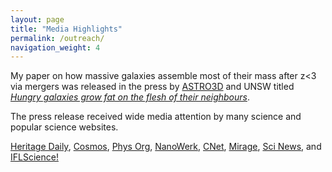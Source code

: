 ```yaml
---
layout: page
title: "Media Highlights"
permalink: /outreach/
navigation_weight: 4
---
```


My paper on how massive galaxies assemble most of their mass after z<3 via mergers was released in the press by [ASTRO3D](https://astro3d.org.au/) and UNSW
titled [*Hungry galaxies grow fat on the flesh of their neighbours*](https://astro3d.org.au/hungry-galaxies-grow-fat-on-the-flesh-of-their-neighbours/).

The press release received wide media attention by many science and popular science websites. 

[Heritage Daily](https://www.heritagedaily.com/2020/04/hungry-galaxies-grow-fat-on-the-flesh-of-their-neighbours/127821),
[Cosmos](https://cosmosmagazine.com/space/do-hungry-galaxies-eat-their-neighbours),
[Phys Org](https://phys.org/news/2020-04-hungry-galaxies-fat-flesh-neighbours.html),
[NanoWerk](https://www.nanowerk.com/news2/space/newsid=54987.php),
[CNet](https://www.cnet.com/news/monster-cannibal-galaxies-have-constant-case-of-the-cosmic-munchies/),
[Mirage](https://www.miragenews.com/hungry-galaxies-grow-fat-on-flesh-of-their-neighbours/),
[Sci News](http://www.sci-news.com/astronomy/growth-massive-galaxies-08354.html), 
and [IFLScience!](https://www.iflscience.com/space/galaxies-grow-bigger-by-snacking-on-their-smaller-neighbors/) 
